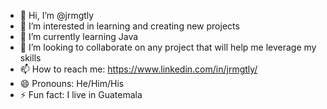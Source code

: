 - 👋 Hi, I’m @jrmgtly
- 👀 I’m interested in learning and creating new projects
- 🌱 I’m currently learning Java
- 💞️ I’m looking to collaborate on any project that will help me leverage my skills
- 📫 How to reach me: https://www.linkedin.com/in/jrmgtly/
- 😄 Pronouns: He/Him/His
- ⚡ Fun fact: I live in Guatemala

<!---
jrmgtly/jrmgtly is a ✨ special ✨ repository because its `README.md` (this file) appears on your GitHub profile.
You can click the Preview link to take a look at your changes.
--->
